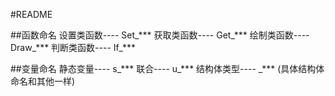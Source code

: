 #README

##函数命名
设置类函数----  Set_***
获取类函数----  Get_***
绘制类函数----  Draw_***
判断类函数----  If_***

##变量命名
静态变量----    s_***
联合----        u_***
结构体类型----  _*** (具体结构体命名和其他一样)
